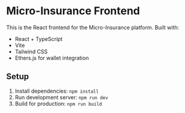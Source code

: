 # Micro-Insurance Frontend

This is the React frontend for the Micro-Insurance platform. Built with:
- React + TypeScript
- Vite
- Tailwind CSS
- Ethers.js for wallet integration

## Setup
1. Install dependencies: `npm install`
2. Run development server: `npm run dev`
3. Build for production: `npm run build`